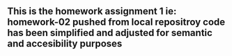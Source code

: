 ## This is the homework assignment 1 ie: homework-02 pushed from local repositroy code has been simplified and adjusted for semantic and accesibility purposes